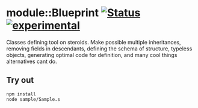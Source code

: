 
# module::Blueprint [![Status](https://github.com/Wandalen/wBlueprint/workflows/Publish/badge.svg)](https://github.com/Wandalen/wBlueprint/actions?query=workflow%3APublish) [![experimental](https://img.shields.io/badge/stability-experimental-orange.svg)](https://github.com/emersion/stability-badges#experimental)

Classes defining tool on steroids. Make possible multiple inheritances, removing fields in descendants, defining the schema of structure, typeless objects, generating optimal code for definition, and many cool things alternatives cant do.

## Try out
```
npm install
node sample/Sample.s
```
